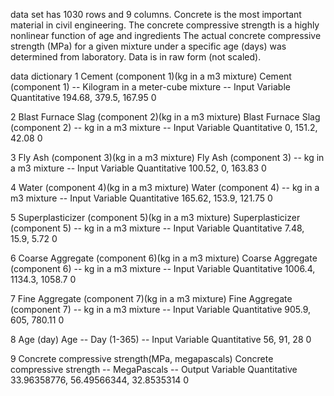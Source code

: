 data set has 1030 rows and 9 columns.
Concrete is the most important material in civil engineering. The concrete compressive strength is a highly nonlinear function of age and ingredients
The actual concrete compressive strength (MPa) for a given mixture under a specific age (days) was determined from laboratory. Data is in raw form (not scaled).

data dictionary
1
Cement (component 1)(kg in a m3 mixture)
Cement   (component 1) -- Kilogram in a meter-cube mixture -- Input Variable
Quantitative
194.68, 379.5, 167.95
0


2
Blast Furnace Slag (component 2)(kg in a m3 mixture)
Blast Furnace   Slag (component 2) -- kg in a m3 mixture -- Input Variable
Quantitative
0, 151.2, 42.08
0


3
Fly Ash (component 3)(kg in a m3 mixture)
Fly Ash   (component 3) -- kg in a m3 mixture -- Input Variable
Quantitative
100.52, 0, 163.83
0


4
Water  (component 4)(kg in a m3   mixture)
Water   (component 4) -- kg in a m3 mixture -- Input Variable
Quantitative
165.62, 153.9, 121.75
0


5
Superplasticizer (component 5)(kg in a m3 mixture)
Superplasticizer   (component 5) -- kg in a m3 mixture -- Input Variable
Quantitative
7.48, 15.9, 5.72
0


6
Coarse Aggregate  (component 6)(kg   in a m3 mixture)
Coarse   Aggregate (component 6) -- kg in a m3 mixture -- Input Variable
Quantitative
1006.4, 1134.3, 1058.7
0


7
Fine Aggregate (component 7)(kg in a m3 mixture)
Fine Aggregate   (component 7) -- kg in a m3 mixture -- Input Variable
Quantitative
905.9, 605, 780.11
0


8
Age (day)
Age -- Day   (1-365) -- Input Variable
Quantitative
56, 91, 28
0


9
Concrete compressive strength(MPa, megapascals)
Concrete   compressive strength -- MegaPascals -- Output Variable
Quantitative
33.96358776, 56.49566344, 32.8535314
0